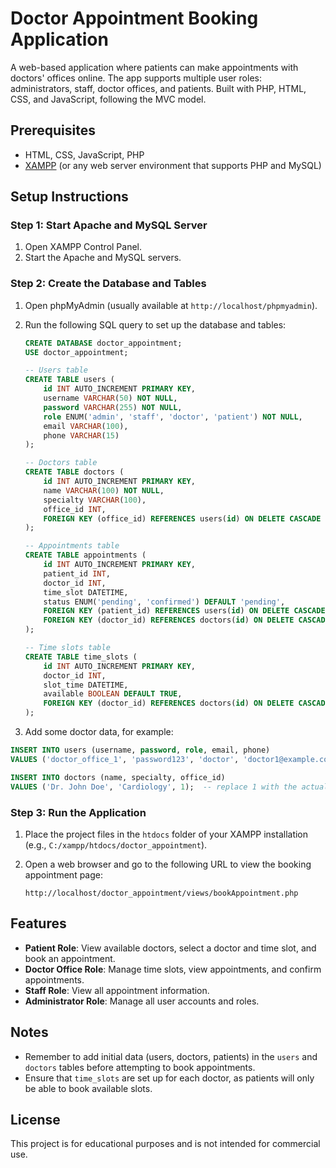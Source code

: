 # Doctor Appointment Booking Application

A web-based application where patients can make appointments with doctors' offices online. The app supports multiple user roles: administrators, staff, doctor offices, and patients. Built with PHP, HTML, CSS, and JavaScript, following the MVC model.

## Prerequisites

- HTML, CSS, JavaScript, PHP
- [XAMPP](https://www.apachefriends.org/index.html) (or any web server environment that supports PHP and MySQL)

## Setup Instructions

### Step 1: Start Apache and MySQL Server

1. Open XAMPP Control Panel.
2. Start the Apache and MySQL servers.

### Step 2: Create the Database and Tables

1. Open phpMyAdmin (usually available at `http://localhost/phpmyadmin`).
2. Run the following SQL query to set up the database and tables:

   ```sql
   CREATE DATABASE doctor_appointment;
   USE doctor_appointment;

   -- Users table
   CREATE TABLE users (
       id INT AUTO_INCREMENT PRIMARY KEY,
       username VARCHAR(50) NOT NULL,
       password VARCHAR(255) NOT NULL,
       role ENUM('admin', 'staff', 'doctor', 'patient') NOT NULL,
       email VARCHAR(100),
       phone VARCHAR(15)
   );

   -- Doctors table
   CREATE TABLE doctors (
       id INT AUTO_INCREMENT PRIMARY KEY,
       name VARCHAR(100) NOT NULL,
       specialty VARCHAR(100),
       office_id INT,
       FOREIGN KEY (office_id) REFERENCES users(id) ON DELETE CASCADE
   );

   -- Appointments table
   CREATE TABLE appointments (
       id INT AUTO_INCREMENT PRIMARY KEY,
       patient_id INT,
       doctor_id INT,
       time_slot DATETIME,
       status ENUM('pending', 'confirmed') DEFAULT 'pending',
       FOREIGN KEY (patient_id) REFERENCES users(id) ON DELETE CASCADE,
       FOREIGN KEY (doctor_id) REFERENCES doctors(id) ON DELETE CASCADE
   );

   -- Time slots table
   CREATE TABLE time_slots (
       id INT AUTO_INCREMENT PRIMARY KEY,
       doctor_id INT,
       slot_time DATETIME,
       available BOOLEAN DEFAULT TRUE,
       FOREIGN KEY (doctor_id) REFERENCES doctors(id) ON DELETE CASCADE
   );
   ```

3. Add some doctor data, for example:

```sql
INSERT INTO users (username, password, role, email, phone)
VALUES ('doctor_office_1', 'password123', 'doctor', 'doctor1@example.com', '1234567890');

INSERT INTO doctors (name, specialty, office_id)
VALUES ('Dr. John Doe', 'Cardiology', 1);  -- replace 1 with the actual user ID from step 1

```

### Step 3: Run the Application

1. Place the project files in the `htdocs` folder of your XAMPP installation (e.g., `C:/xampp/htdocs/doctor_appointment`).
2. Open a web browser and go to the following URL to view the booking appointment page:

   ```
   http://localhost/doctor_appointment/views/bookAppointment.php
   ```

## Features

- **Patient Role**: View available doctors, select a doctor and time slot, and book an appointment.
- **Doctor Office Role**: Manage time slots, view appointments, and confirm appointments.
- **Staff Role**: View all appointment information.
- **Administrator Role**: Manage all user accounts and roles.

## Notes

- Remember to add initial data (users, doctors, patients) in the `users` and `doctors` tables before attempting to book appointments.
- Ensure that `time_slots` are set up for each doctor, as patients will only be able to book available slots.

## License

This project is for educational purposes and is not intended for commercial use.
